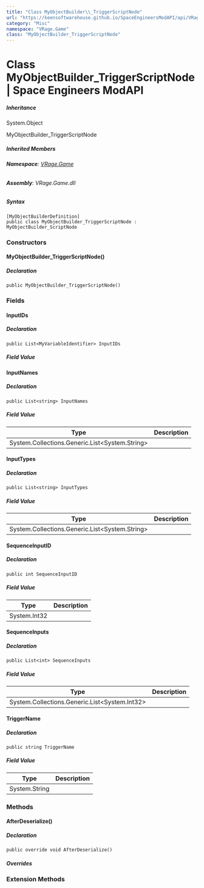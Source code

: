 ```yaml
---
title: "Class MyObjectBuilder\\_TriggerScriptNode"
url: "https://keensoftwarehouse.github.io/SpaceEngineersModAPI/api/VRage.Game.MyObjectBuilder_TriggerScriptNode.html"
category: "Misc"
namespace: "VRage.Game"
class: "MyObjectBuilder_TriggerScriptNode"
---
```


# Class MyObjectBuilder\_TriggerScriptNode | Space Engineers ModAPI

##### Inheritance

System.Object

MyObjectBuilder\_TriggerScriptNode

##### Inherited Members

###### **Namespace**: [VRage.Game](https://keensoftwarehouse.github.io/SpaceEngineersModAPI/api/VRage.Game.html)

###### **Assembly**: VRage.Game.dll

##### Syntax

```
[MyObjectBuilderDefinition]
public class MyObjectBuilder_TriggerScriptNode : MyObjectBuilder_ScriptNode
```

### [](#constructors)Constructors

#### [](#VRage_Game_MyObjectBuilder_TriggerScriptNode__ctor)MyObjectBuilder\_TriggerScriptNode()

##### Declaration

```
public MyObjectBuilder_TriggerScriptNode()
```

### [](#fields)Fields

#### [](#VRage_Game_MyObjectBuilder_TriggerScriptNode_InputIDs)InputIDs

##### Declaration

```
public List<MyVariableIdentifier> InputIDs
```

##### Field Value

#### [](#VRage_Game_MyObjectBuilder_TriggerScriptNode_InputNames)InputNames

##### Declaration

```
public List<string> InputNames
```

##### Field Value

| Type | Description |
| --- | --- |
| System.Collections.Generic.List<System.String\> |     |

#### [](#VRage_Game_MyObjectBuilder_TriggerScriptNode_InputTypes)InputTypes

##### Declaration

```
public List<string> InputTypes
```

##### Field Value

| Type | Description |
| --- | --- |
| System.Collections.Generic.List<System.String\> |     |

#### [](#VRage_Game_MyObjectBuilder_TriggerScriptNode_SequenceInputID)SequenceInputID

##### Declaration

```
public int SequenceInputID
```

##### Field Value

| Type | Description |
| --- | --- |
| System.Int32 |     |

#### [](#VRage_Game_MyObjectBuilder_TriggerScriptNode_SequenceInputs)SequenceInputs

##### Declaration

```
public List<int> SequenceInputs
```

##### Field Value

| Type | Description |
| --- | --- |
| System.Collections.Generic.List<System.Int32\> |     |

#### [](#VRage_Game_MyObjectBuilder_TriggerScriptNode_TriggerName)TriggerName

##### Declaration

```
public string TriggerName
```

##### Field Value

| Type | Description |
| --- | --- |
| System.String |     |

### [](#methods)Methods

#### [](#VRage_Game_MyObjectBuilder_TriggerScriptNode_AfterDeserialize)AfterDeserialize()

##### Declaration

```
public override void AfterDeserialize()
```

##### Overrides

### [](#extensionmethods)Extension Methods